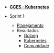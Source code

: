 - [<b>GCES - Kubernetes</b>](/)

- Sprint 1
    - [Planejamento](/sprints/sprint1/planejamento.md)
    - Resultados 
        - [Golang](/sprints/sprint1/resultados/Golang.md)
        - [Kubernetes](/sprints/sprint1/resultados/Kubernetes.md)
        - [Comunidade](/sprints/sprint1/resultados/Comunidade.md)
